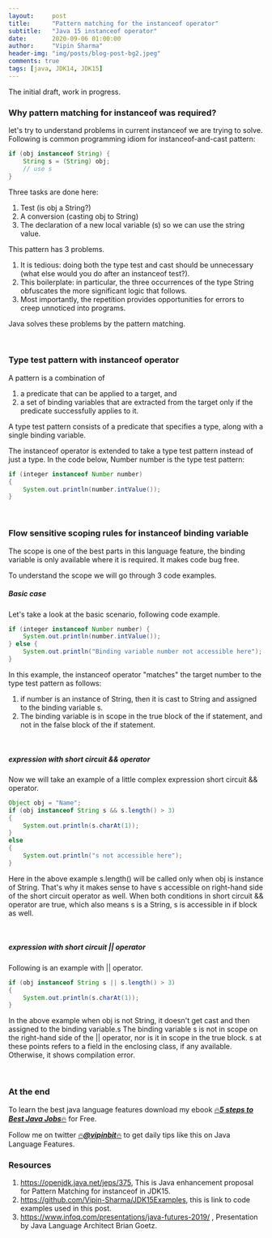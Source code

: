 ```yaml
---
layout:     post
title:      "Pattern matching for the instanceof operator"
subtitle:   "Java 15 instanceof operator"
date:       2020-09-06 01:00:00
author:     "Vipin Sharma"
header-img: "img/posts/blog-post-bg2.jpeg"
comments: true
tags: [java, JDK14, JDK15]
---
```


The initial draft, work in progress.

<!-- Attention -->
### Why pattern matching for instanceof was required?

let's try to understand problems in current instanceof we are trying to solve.
Following is common programming idiom for instanceof-and-cast pattern: 

```java
if (obj instanceof String) {
    String s = (String) obj;
    // use s
}
```

Three tasks are done here:
1. Test (is obj a String?)
2. A conversion (casting obj to String) 
3. The declaration of a new local variable (s) so we can use the string value. 

This pattern has 3 problems.

1. It is tedious: doing both the type test and cast should be unnecessary 
(what else would you do after an instanceof test?).
2. This boilerplate: in particular, the three occurrences of the type String 
 obfuscates the more significant logic that follows.
3. Most importantly, the repetition provides opportunities for errors to creep 
unnoticed into programs.

Java solves these problems by the pattern matching.
<!-- 
    Pattern matching allows the desired 'shape' of an object to be expressed concisely 
    ***(the pattern)***, and for various statements and expressions to test that 
    'shape' against their input ***(the matching)***.
-->

<br>

<!-- Interest -->
### Type test pattern with instanceof operator

A pattern is a combination of
 1. a predicate that can be applied to a target, and 
 2. a set of binding variables that are extracted from the target only 
    if the predicate successfully applies to it.

A type test pattern consists of a predicate that specifies a type,
along with a single binding variable.


The instanceof operator is extended to take a type test pattern instead of just a type. 
In the code below, Number number is the type test pattern:

```java
if (integer instanceof Number number)
{
    System.out.println(number.intValue());
}
```


<br>

<!-- Desire -->
<!-- ###  Scope of binding variable used with instanceof operator -->
###  Flow sensitive scoping rules for instanceof binding variable

The scope is one of the best parts in this language feature, the binding 
variable is only available where it is required. It makes code bug free.

To understand the scope we will go through 3 code examples.

##### Basic case
Let's take a look at the basic scenario, following code example.

```java             
if (integer instanceof Number number) {
    System.out.println(number.intValue());
} else {
    System.out.println("Binding variable number not accessible here");
}
```

In this example, the instanceof operator "matches" the target number to the type 
test pattern as follows:
   1. if number is an instance of String, then it is cast to String
        and assigned to the binding variable s.
   2. The binding variable is in scope in the true block of the if statement, 
        and not in the false block of the if statement.

<br>

##### expression with short circuit && operator
Now we will take an example of a little complex expression short circuit && operator.

```java
Object obj = "Name";
if (obj instanceof String s && s.length() > 3)
{
    System.out.println(s.charAt(1));
}
else
{
    System.out.println("s not accessible here");
}
```

Here in the above example s.length() will be called only when obj is instance of String. 
That's why it makes sense to have s accessible on right-hand side of the short circuit operator as well.
When both conditions in short circuit && operator are true, which also means s is
 a String, s is accessible in if block as well.


<br>

##### expression with short circuit \|\| operator
Following is an example with \|\| operator.

```java
if (obj instanceof String s || s.length() > 3)
{
    System.out.println(s.charAt(1));
}
```

In the above example when obj is not String, it doesn't get cast and then assigned to the binding variable.s
The binding variable s is not in scope on the right-hand side of the ||
operator, nor is it in scope in the true block. 
s at these points refers to a field in the enclosing class, if any available. 
Otherwise, it shows compilation error.

<br>

### At the end

To learn the best java language features download my ebook [🔥***5 steps to Best Java Jobs***🔥](https://jfeatures.com/) for Free.

Follow me on twitter [🔥***@vipinbit***🔥](https://twitter.com/vipinbit) to get daily tips like this on Java Language Features.

### Resources
1. https://openjdk.java.net/jeps/375, This is Java enhancement proposal for Pattern Matching for instanceof in JDK15.
2. https://github.com/Vipin-Sharma/JDK15Examples, this is link to code examples used in this post.
3. https://www.infoq.com/presentations/java-futures-2019/ , Presentation by Java Language Architect Brian Goetz.